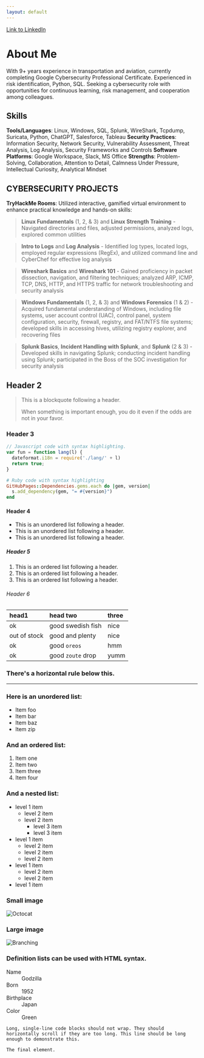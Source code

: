 ```yaml
---
layout: default
---
```


[Link to LinkedIn](http://www.linkedin.com/in/oliver-breen-450a3058)

# About Me

With 9+ years experience in transportation and aviation, currently completing Google Cybersecurity Professional Certificate. Experienced in risk identification, Python, SQL. Seeking a cybersecurity role with opportunities for continuous learning, risk management, and cooperation among colleagues.

## Skills 

**Tools/Languages**: Linux, Windows, SQL, Splunk, WireShark, Tcpdump, Suricata, Python, ChatGPT, Salesforce, Tableau
**Security Practices**: Information Security, Network Security, Vulnerability Assessment, Threat Analysis, Log Analysis, Security Frameworks and Controls
**Software Platforms**: Google Workspace, Slack, MS Office
**Strengths**: Problem-Solving, Collaboration, Attention to Detail, Calmness Under Pressure, Intellectual Curiosity, Analytical Mindset

## CYBERSECURITY PROJECTS

**TryHackMe Rooms**: Utilized interactive, gamified virtual environment to enhance practical knowledge and hands-on skills:

>**Linux Fundamentals** (1, 2, & 3) and **Linux Strength Training** - Navigated directories and files, adjusted permissions, analyzed logs, explored common utilities

>**Intro to Logs** and **Log Analysis** - Identified log types, located logs, employed regular expressions (RegEx), and utilized command line and CyberChef for effective log analysis

>**Wireshark Basics** and **Wireshark 101** - Gained proficiency in packet dissection, navigation, and filtering techniques; analyzed ARP, ICMP, TCP, DNS, HTTP, and HTTPS traffic for network troubleshooting and security analysis

>**Windows Fundamentals** (1, 2, & 3) and **Windows Forensics** (1 & 2) - Acquired fundamental understanding of Windows, including file systems, user account control (UAC), control panel, system configuration, security, firewall, registry, and FAT/NTFS file systems; developed skills in accessing hives, utilizing registry explorer, and recovering files 

>**Splunk Basics**, **Incident Handling with Splunk**, and **Splunk** (2 & 3) - Developed skills in navigating Splunk; conducting incident handling using Splunk; participated in the Boss of the SOC investigation for security analysis 

## Header 2

> This is a blockquote following a header.
>
> When something is important enough, you do it even if the odds are not in your favor.

### Header 3

```js
// Javascript code with syntax highlighting.
var fun = function lang(l) {
  dateformat.i18n = require('./lang/' + l)
  return true;
}
```

```ruby
# Ruby code with syntax highlighting
GitHubPages::Dependencies.gems.each do |gem, version|
  s.add_dependency(gem, "= #{version}")
end
```

#### Header 4

*   This is an unordered list following a header.
*   This is an unordered list following a header.
*   This is an unordered list following a header.

##### Header 5

1.  This is an ordered list following a header.
2.  This is an ordered list following a header.
3.  This is an ordered list following a header.

###### Header 6

| head1        | head two          | three |
|:-------------|:------------------|:------|
| ok           | good swedish fish | nice  |
| out of stock | good and plenty   | nice  |
| ok           | good `oreos`      | hmm   |
| ok           | good `zoute` drop | yumm  |

### There's a horizontal rule below this.

* * *

### Here is an unordered list:

*   Item foo
*   Item bar
*   Item baz
*   Item zip

### And an ordered list:

1.  Item one
1.  Item two
1.  Item three
1.  Item four

### And a nested list:

- level 1 item
  - level 2 item
  - level 2 item
    - level 3 item
    - level 3 item
- level 1 item
  - level 2 item
  - level 2 item
  - level 2 item
- level 1 item
  - level 2 item
  - level 2 item
- level 1 item

### Small image

![Octocat](https://github.githubassets.com/images/icons/emoji/octocat.png)

### Large image

![Branching](https://guides.github.com/activities/hello-world/branching.png)


### Definition lists can be used with HTML syntax.

<dl>
<dt>Name</dt>
<dd>Godzilla</dd>
<dt>Born</dt>
<dd>1952</dd>
<dt>Birthplace</dt>
<dd>Japan</dd>
<dt>Color</dt>
<dd>Green</dd>
</dl>

```
Long, single-line code blocks should not wrap. They should horizontally scroll if they are too long. This line should be long enough to demonstrate this.
```

```
The final element.
```
